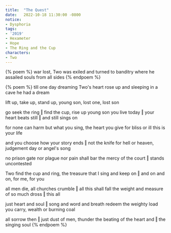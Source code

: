 ```yaml
---
title:  "The Quest"
date:   2022-10-18 11:30:00 -0800
notice:
- Dysphoria
tags:
- '2019'
- Hexameter
- Hope
- The Ring and the Cup
characters:
- Two
---
```


{% poem %}
war lost, Two was exiled and turned to banditry
where he assailed souls from all sides
{% endpoem %}

{% poem %}
till one day dreaming Two's heart rose up
and sleeping in a cave he had a dream

lift up, take up, stand up, young son, lost one, lost son

go seek the ring ‖ find the cup, rise up young son
you live today ‖ your heart beats still ‖ and still sings on

for none can harm but what you sing, the heart you give
for bliss or ill this is your life

and you choose how your story ends ‖ not the knife
for hell or heaven, judgement day or angel's song 

no prison gate nor plague nor pain shall bar
the mercy of the court ‖ stands uncontested

Two find the cup and ring, the treasure that I sing
and keep on ‖ and on and on, for me, for you

all men die, all churches crumble ‖ all this shall fall
the weight and measure of so much dross ‖ this all 

just heart and soul ‖ song and word and breath redeem
the weighty load you carry, wealth or burning coal

all sorrow then ‖ just dust of men, thunder
the beating of the heart and ‖ the singing soul
{% endpoem %}
